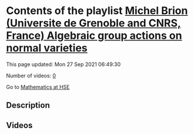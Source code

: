 # Contents of the playlist [Michel Brion (Universite de Grenoble and CNRS, France)  Algebraic group actions on normal varieties](https://www.youtube.com/playlist?list=PLq3E5oubNNoAMQ2W9wEWNc6OHs-3ehpIm)

This page updated: Mon 27 Sep 2021 06:49:30

Number of videos: [0](#videos)

Go to [Mathematics at HSE](../README.md)

## Description



## Videos

